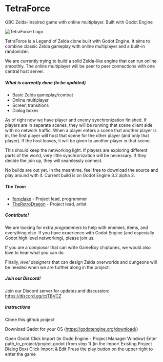 # TetraForce
GBC Zelda-inspired game with online multiplayer. Built with Godot Engine

![TetraForce Logo](https://fornclake.com/wp-content/uploads/2019/10/tetraforce.jpg "TetraForce Logo")

TetraForce is a Legend of Zelda clone built with Godot Engine. It aims to combine classic Zelda gameplay with online multiplayer and a built-in randomizer.

We are currently trying to build a solid Zelda-like engine that can run online smoothly. The online multiplayer will be peer to peer connections with one central host server.

##### What is currently done (to be updated)
- Basic Zelda gameplay/combat
- Online multiplayer
- Screen transitions
- Dialog boxes

As of right now we have player and enemy synchronization finished. If players are in separate scenes, they will be running that scene client side with no network traffic. When a player enters a scene that another player is in, the first player will host that scene for the other player (and only that player). If the host leaves, it will be given to another player in that scene.

This should keep the networking light. If players are exploring different parts of the world, very little synchronization will be necessary. If they decide the join up, they will seamlessly connect.

No builds are out yet. In the meantime, feel free to download the source and play around with it. Current build is on Godot Engine 3.2 alpha 3.

##### The Team
- [fornclake](https://twitter.com/_fornclake "fornclake") - Project lead, programmer
- [TheRetroDragon](https://twitter.com/TheRetroDragon "TheRetroDragon") - Project lead, artist

##### Contribute!
We are looking for extra *programmers* to help with enemies, items, and everything else. If you have experience with Godot Engine (and especially Godot high level networking), please join us.

If you are a *composer* that can write GameBoy chiptunes, we would also love to hear what you can do.

Finally, *level designers* that can design Zelda overworlds and dungeons will be needed when we are further along in the project.

##### Join our Discord!
Join our Discord server for updates and discussion: https://discord.gg/cxTBVCZ

##### Instructions

Clone this github project 

Download Gadot for your OS (https://godotengine.org/download/)

Open Godot 
Click Import (in Godo Engine - Project Manager Window)
Enter path_to_project/project.godot (from step 1) (in the Import Existing Project Dialog Box)
Click Import & Edit
Press the play button on the upper right to enter the game
